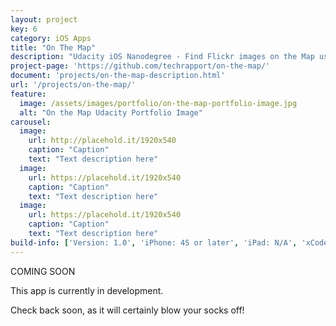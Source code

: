 ```yaml
---
layout: project
key: 6
category: iOS Apps
title: "On The Map"
description: "Udacity iOS Nanodegree - Find Flickr images on the Map using geolocation data on iOS created with swift 2.0, xCode 7 for iOS 9"
project-page: 'https://github.com/techrapport/on-the-map/'
document: 'projects/on-the-map-description.html'
url: '/projects/on-the-map/'
feature:
  image: /assets/images/portfolio/on-the-map-portfolio-image.jpg
  alt: "On the Map Udacity Portfolio Image"
carousel:
  image:
    url: http://placehold.it/1920x540
    caption: "Caption"
    text: "Text description here"
  image:
    url: https://placehold.it/1920x540
    caption: "Caption"
    text: "Text description here"
  image:
    url: https://placehold.it/1920x540
    caption: "Caption"
    text: "Text description here"
build-info: ['Version: 1.0', 'iPhone: 4S or later', 'iPad: N/A', 'xCode: Version 7.1', 'iOS: 9.0', 'Swift: 2.0']
---
```


COMING SOON

This app is currently in development.

Check back soon, as it will certainly blow your socks off!